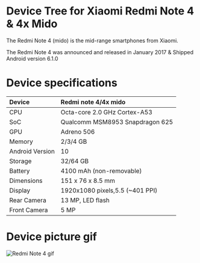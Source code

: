 # Device Tree for Xiaomi Redmi Note 4 & 4x Mido

The Redmi Note 4 (mido) is the mid-range smartphones from Xiaomi.

The Redmi Note 4 was announced and released in January 2017 & Shipped Android version 6.1.0
  
# Device specifications
| Device          | Redmi note 4/4x mido            |
| :-------------- | :------------------------------ |
| CPU             | Octa-core 2.0 GHz Cortex-A53    |
| SoC             | Qualcomm MSM8953 Snapdragon 625 |
| GPU             | Adreno 506                      |
| Memory          | 2/3/4 GB                        |
| Android Version | 10                              |
| Storage         | 32/64 GB                        |
| Battery         | 4100 mAh (non-removable)        |
| Dimensions      | 151 x 76 x 8.5 mm               |
| Display         | 1920x1080 pixels,5.5 (~401 PPI) |
| Rear Camera     | 13 MP, LED flash                |
| Front Camera    | 5 MP                            |                     

# Device picture gif
![Redmi Note 4 gif](https://thumbs.gfycat.com/IndelibleEllipticalAnophelesmosquito-size_restricted.gif "Readmi Note 4") 
